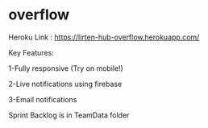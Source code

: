 # overflow
Heroku Link : https://lirten-hub-overflow.herokuapp.com/

Key Features:

1-Fully responsive (Try on mobile!)

2-Live notifications using firebase

3-Email notifications


Sprint Backlog is in TeamData folder

